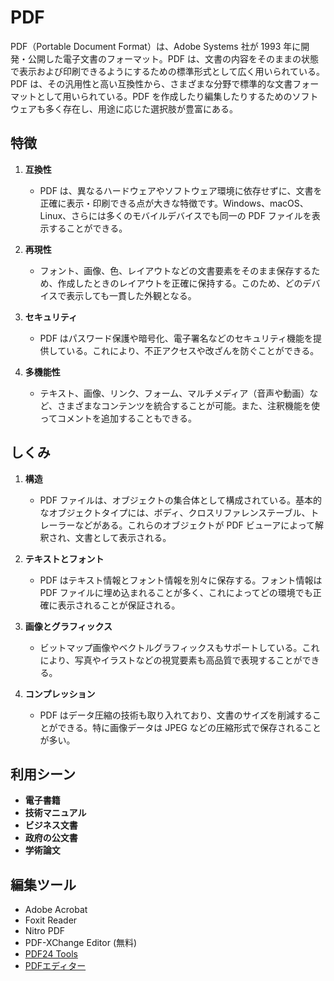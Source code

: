 # PDF

PDF（Portable Document Format）は、Adobe Systems 社が 1993 年に開発・公開した電子文書のフォーマット。PDF は、文書の内容をそのままの状態で表示および印刷できるようにするための標準形式として広く用いられている。
PDF は、その汎用性と高い互換性から、さまざまな分野で標準的な文書フォーマットとして用いられている。PDF を作成したり編集したりするためのソフトウェアも多く存在し、用途に応じた選択肢が豊富にある。

## 特徴

1. **互換性**

   - PDF は、異なるハードウェアやソフトウェア環境に依存せずに、文書を正確に表示・印刷できる点が大きな特徴です。Windows、macOS、Linux、さらには多くのモバイルデバイスでも同一の PDF ファイルを表示することができる。

2. **再現性**

   - フォント、画像、色、レイアウトなどの文書要素をそのまま保存するため、作成したときのレイアウトを正確に保持する。このため、どのデバイスで表示しても一貫した外観となる。

3. **セキュリティ**

   - PDF はパスワード保護や暗号化、電子署名などのセキュリティ機能を提供している。これにより、不正アクセスや改ざんを防ぐことができる。

4. **多機能性**
   - テキスト、画像、リンク、フォーム、マルチメディア（音声や動画）など、さまざまなコンテンツを統合することが可能。また、注釈機能を使ってコメントを追加することもできる。

## しくみ

1. **構造**

   - PDF ファイルは、オブジェクトの集合体として構成されている。基本的なオブジェクトタイプには、ボディ、クロスリファレンステーブル、トレーラーなどがある。これらのオブジェクトが PDF ビューアによって解釈され、文書として表示される。

2. **テキストとフォント**

   - PDF はテキスト情報とフォント情報を別々に保存する。フォント情報は PDF ファイルに埋め込まれることが多く、これによってどの環境でも正確に表示されることが保証される。

3. **画像とグラフィックス**

   - ビットマップ画像やベクトルグラフィックスもサポートしている。これにより、写真やイラストなどの視覚要素も高品質で表現することができる。

4. **コンプレッション**
   - PDF はデータ圧縮の技術も取り入れており、文書のサイズを削減することができる。特に画像データは JPEG などの圧縮形式で保存されることが多い。

## 利用シーン

- **電子書籍**
- **技術マニュアル**
- **ビジネス文書**
- **政府の公文書**
- **学術論文**

## 編集ツール

- Adobe Acrobat
- Foxit Reader
- Nitro PDF
- PDF-XChange Editor (無料)
- [PDF24 Tools](https://tools.pdf24.org/en/)
- [PDFエディター](https://pdfaid.com/ja/pdf-to-edit)
